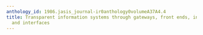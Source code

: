 ```yaml
---
anthology_id: 1986.jasis_journal-ir0anthology0volumeA37A4.4
title: Transparent information systems through gateways, front ends, intermediaries,
  and interfaces
---
```

